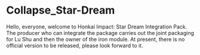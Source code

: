 # Collapse_Star-Dream
 Hello, everyone, welcome to Honkai Impact: Star Dream Integration Pack.
The producer who can integrate the package carries out the joint packaging for Lu Shu and then the owner of the iron module.
At present, there is no official version to be released, please look forward to it.